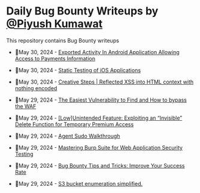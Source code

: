 # Daily Bug Bounty Writeups by [@Piyush Kumawat](https://twitter.com/piyush_supiy) 
This repository contains Bug Bounty writeups

<!-- BLOG-POST-LIST:START -->
 - 💯May 30, 2024 - [Exported Activity In Android Application Allowing Access to Payments Information](https://medium.com/@mohanad.hussam23/exported-activity-in-android-application-allowing-access-to-payments-information-166dfee5008e?source=rss------bug_bounty-5) 

 - 💯May 30, 2024 - [Static Testing of iOS Applications](https://sandeepvi.medium.com/static-testing-of-ios-applications-cb09bd8f2927?source=rss------bug_bounty-5) 

 - 💯May 30, 2024 - [Creative Steps | Reflected XSS into HTML context with nothing encoded](https://gentilsecurity.medium.com/creative-steps-reflected-xss-into-html-context-with-nothing-encoded-0a30d4f2dc24?source=rss------bug_bounty-5) 

 - 💯May 29, 2024 - [The Easiest Vulnerability to Find and How to bypass the WAF](https://medium.com/@probza261/the-easiest-vulnerability-to-find-and-how-to-bypass-the-waf-3dbcc422aa7e?source=rss------bug_bounty-5) 

 - 💯May 29, 2024 - [[Low]Unintended Feature: Exploiting an “Invisible” Delete Function for Temporary Premium Access](https://r4v3n0r.medium.com/low-unintended-feature-exploiting-an-invisible-delete-function-for-temporary-premium-access-909812add8eb?source=rss------bug_bounty-5) 

 - 💯May 29, 2024 - [Agent Sudo Walkthrough](https://medium.com/@anubhavbali2004/agent-sudo-walkthrough-0a2954d2bb7e?source=rss------bug_bounty-5) 

 - 💯May 29, 2024 - [Mastering Burp Suite for Web Application Security Testing](https://medium.com/@zerodayfreak/mastering-burp-suite-for-web-application-security-testing-9ac8919f89a8?source=rss------bug_bounty-5) 

 - 💯May 29, 2024 - [Bug Bounty Tips and Tricks: Improve Your Success Rate](https://medium.com/@verylazytech/bug-bounty-tips-and-tricks-improve-your-success-rate-37fa7941d05f?source=rss------bug_bounty-5) 

 - 💯May 29, 2024 - [S3 bucket enumeration simplified.](https://secureitmania.medium.com/s3-bucket-enumeration-simplified-80bdcdf581d7?source=rss------bug_bounty-5) 
<!-- BLOG-POST-LIST:END -->
